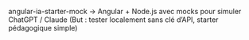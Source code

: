 
angular-ia-starter-mock
→ Angular + Node.js avec mocks pour simuler ChatGPT / Claude
(But : tester localement sans clé d’API, starter pédagogique simple)